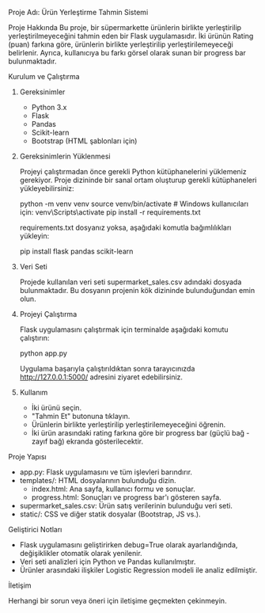 Proje Adı: Ürün Yerleştirme Tahmin Sistemi

Proje Hakkında
Bu proje, bir süpermarkette ürünlerin birlikte yerleştirilip yerleştirilmeyeceğini tahmin eden bir Flask uygulamasıdır. İki ürünün Rating (puan) farkına göre, ürünlerin birlikte yerleştirilip yerleştirilemeyeceği belirlenir. Ayrıca, kullanıcıya bu farkı görsel olarak sunan bir progress bar bulunmaktadır.

Kurulum ve Çalıştırma

1. Gereksinimler
   - Python 3.x
   - Flask
   - Pandas
   - Scikit-learn
   - Bootstrap (HTML şablonları için)

2. Gereksinimlerin Yüklenmesi

   Projeyi çalıştırmadan önce gerekli Python kütüphanelerini yüklemeniz gerekiyor. Proje dizininde bir sanal ortam oluşturup gerekli kütüphaneleri yükleyebilirsiniz:

   python -m venv venv
   source venv/bin/activate  # Windows kullanıcıları için: venv\Scripts\activate
   pip install -r requirements.txt

   requirements.txt dosyanız yoksa, aşağıdaki komutla bağımlılıkları yükleyin:

   pip install flask pandas scikit-learn

3. Veri Seti

   Projede kullanılan veri seti supermarket_sales.csv adındaki dosyada bulunmaktadır. Bu dosyanın projenin kök dizininde bulunduğundan emin olun.

4. Projeyi Çalıştırma

   Flask uygulamasını çalıştırmak için terminalde aşağıdaki komutu çalıştırın:

   python app.py

   Uygulama başarıyla çalıştırıldıktan sonra tarayıcınızda http://127.0.0.1:5000/ adresini ziyaret edebilirsiniz.

5. Kullanım

   - İki ürünü seçin.
   - "Tahmin Et" butonuna tıklayın.
   - Ürünlerin birlikte yerleştirilip yerleştirilemeyeceğini öğrenin.
   - İki ürün arasındaki rating farkına göre bir progress bar (güçlü bağ - zayıf bağ) ekranda gösterilecektir.

Proje Yapısı

- app.py: Flask uygulamasını ve tüm işlevleri barındırır.
- templates/: HTML dosyalarının bulunduğu dizin.
  - index.html: Ana sayfa, kullanıcı formu ve sonuçlar.
  - progress.html: Sonuçları ve progress bar'ı gösteren sayfa.
- supermarket_sales.csv: Ürün satış verilerinin bulunduğu veri seti.
- static/: CSS ve diğer statik dosyalar (Bootstrap, JS vs.).

Geliştirici Notları

- Flask uygulamasını geliştirirken debug=True olarak ayarlandığında, değişiklikler otomatik olarak yenilenir.
- Veri seti analizleri için Python ve Pandas kullanılmıştır.
- Ürünler arasındaki ilişkiler Logistic Regression modeli ile analiz edilmiştir.

İletişim

Herhangi bir sorun veya öneri için iletişime geçmekten çekinmeyin.

